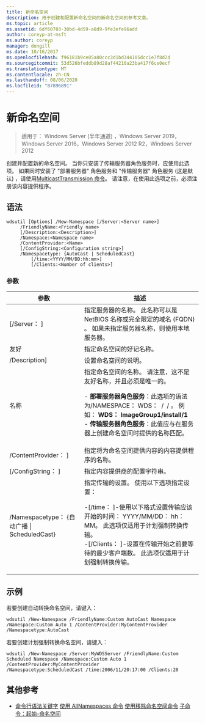 ```yaml
---
title: 新命名空间
description: 用于创建和配置新命名空间的新命名空间的参考文章。
ms.topic: article
ms.assetid: 6df60703-30bd-4d59-a8d9-9fe3efe96add
author: coreyp-at-msft
ms.author: coreyp
manager: dongill
ms.date: 10/16/2017
ms.openlocfilehash: f96181b9ce85a80ccc3d1bd344105dcc1e7f8d2d
ms.sourcegitcommit: 53d526bfeddb89d28af44210a23ba417f6ce0ecf
ms.translationtype: MT
ms.contentlocale: zh-CN
ms.lasthandoff: 08/06/2020
ms.locfileid: "87896891"
---
```

# <a name="new-namespace"></a>新命名空间

> 适用于： Windows Server (半年通道) ，Windows Server 2019，Windows Server 2016，Windows Server 2012 R2，Windows Server 2012

创建并配置新的命名空间。 当你只安装了传输服务器角色服务时，应使用此选项。 如果同时安装了 "部署服务器" 角色服务和 "传输服务器" 角色服务 (这是默认) ，请使用[MulticastTransmission 命令](using-the-new-multicasttransmission-command.md)。 请注意，在使用此选项之前，必须注册该内容提供程序。
## <a name="syntax"></a>语法
```
wdsutil [Options] /New-Namespace [/Server:<Server name>]
     /FriendlyName:<Friendly name>
     [/Description:<Description>]
     /Namespace:<Namespace name>
     /ContentProvider:<Name>
     [/ConfigString:<Configuration string>]
     /Namespacetype: {AutoCast | ScheduledCast}
         [/time:<YYYY/MM/DD:hh:mm>]
         [/Clients:<Number of clients>]
```
### <a name="parameters"></a>参数
|参数|描述|
|-------|--------|
|[/Server： <Server name> ]|指定服务器的名称。 此名称可以是 NetBIOS 名称或完全限定的域名 (FQDN) 。 如果未指定服务器名称，则使用本地服务器。|
|友好<Friendly name>|指定命名空间的好记名称。|
|/Description<Description>]|设置命名空间的说明。|
|名称<Namespace name>|指定命名空间的名称。 请注意，这不是友好名称，并且必须是唯一的。<p>-   **部署服务器角色服务**：此选项的语法为/NAMESPACE： WDS： <Image group> / <Image name> / <Index> 。 例如： **WDS： ImageGroup1/install/1**<br />-   **传输服务器角色服务**：此值应与在服务器上创建命名空间时提供的名称匹配。|
|/ContentProvider： <Name> ]|指定将为命名空间提供内容的内容提供程序的名称。|
|[/ConfigString： <Configuration string> ]|指定内容提供商的配置字符串。|
|/Namespacetype： {自动广播 &#124; ScheduledCast}|指定传输的设置。 使用以下选项指定设置：<p>-[/time： <time> ]-使用以下格式设置传输应该开始的时间： YYYY/MM/DD： hh： MM。 此选项仅适用于计划强制转换传输。<br />-[/Clients： <Number of clients> ]-设置在传输开始之前要等待的最少客户端数。 此选项仅适用于计划强制转换传输。|
## <a name="examples"></a>示例
若要创建自动转换命名空间，请键入：
```
wdsutil /New-Namespace /FriendlyName:Custom AutoCast Namespace /Namespace:Custom Auto 1 /ContentProvider:MyContentProvider /Namespacetype:AutoCast
```
若要创建计划强制转换命名空间，请键入：
```
wdsutil /New-Namespace /Server:MyWDSServer /FriendlyName:Custom Scheduled Namespace /Namespace:Custom Auto 1 /ContentProvider:MyContentProvider
/Namespacetype:ScheduledCast /time:2006/11/20:17:00 /Clients:20
```
## <a name="additional-references"></a>其他参考
- [命令行语法关键字](command-line-syntax-key.md) 
[使用 AllNamespaces 命令](using-the-get-allnamespaces-command.md) 
[使用移除命名空间命令](using-the-remove-namespace-command.md) 
[子命令：起始-命名空间](subcommand-start-namespace.md)
